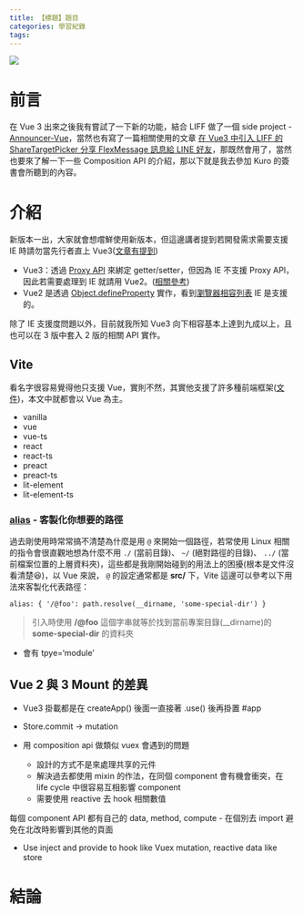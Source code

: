 ```yaml
---
title: 【標題】題目
categories: 學習紀錄
tags:
---
```


<style>
  section.compact {
    font-size: 150%  
  }
  img[alt~="center"] {
    display: block;
    margin: 0 auto;
  }
</style>

![](https://nijialin.com/images/2021/)

# 前言

在 Vue 3 出來之後我有嘗試了一下新的功能，結合 LIFF 做了一個 side project - [Announcer-Vue](https://github.com/louis70109/announcer-vue)，當然也有寫了一篇相關使用的文章 [在 Vue3 中引入 LIFF 的 ShareTargetPicker 分享 FlexMessage 訊息給 LINE 好友](https://nijialin.com/2020/09/12/how-to-use-liff-in-vue3/)，那既然會用了，當然也要來了解一下一些 Composition API 的介紹，那以下就是我去參加 Kuro 的簽書會所聽到的內容。

<!-- more -->

# 介紹

新版本一出，大家就會想嚐鮮使用新版本，但這邊講者提到若開發需求需要支援 IE 時請勿當先行者直上 Vue3([文章有提到](https://book.vue.tw/appendix/migration.html#vue-2-x-%E8%87%B3-3-0-%E5%BF%AB%E9%80%9F%E5%8D%87%E7%B4%9A%E6%8C%87%E5%8D%97))

- Vue3：透過 [Proxy API](https://developer.mozilla.org/en-US/docs/Web/JavaScript/Reference/Global_Objects/Proxy) 來綁定 getter/setter，但因為 IE 不支援 Proxy API，因此若需要處理到 IE 就請用 Vue2。([相關參考](https://stackoverflow.com/questions/64836337/using-vue-3-in-ie11/64837153))
- Vue2 是透過 [Object.defineProperty](https://developer.mozilla.org/zh-TW/docs/Web/JavaScript/Reference/Global_Objects/Object/defineProperty) 實作，看到[瀏覽器相容列表](https://developer.mozilla.org/zh-TW/docs/Web/JavaScript/Reference/Global_Objects/Object/defineProperty#%E7%80%8F%E8%A6%BD%E5%99%A8%E7%9B%B8%E5%AE%B9%E6%80%A7) IE 是支援的。

除了 IE 支援度問題以外，目前就我所知 Vue3 向下相容基本上達到九成以上，且也可以在 3 版中套入 2 版的相關 API 實作。

## Vite

看名字很容易覺得他只支援 Vue，實則不然，其實他支援了許多種前端框架([文件](https://vitejs.dev/guide/#scaffolding-your-first-vite-project))，本文中就都會以 Vue 為主。

- vanilla
- vue
- vue-ts
- react
- react-ts
- preact
- preact-ts
- lit-element
- lit-element-ts

### [alias](https://vitejs.dev/guide/migration.html#alias-behavior-change) - 客製化你想要的路徑

過去剛使用時常常搞不清楚為什麼是用 `@` 來開始一個路徑，若常使用 Linux 相關的指令會很直觀地想為什麼不用 `./` (當前目錄)、 `~/` (絕對路徑的目錄)、 `../` (當前檔案位置的上層資料夾)，這些都是我剛開始碰到的用法上的困擾(根本是文件沒看清楚😆)，以 Vue 來說， `@` 的設定通常都是 **src/** 下，Vite 這邊可以參考以下用法來客製化代表路徑：

```
alias: { '/@foo': path.resolve(__dirname, 'some-special-dir') }
```

> 引入時使用 **/@foo** 這個字串就等於找到當前專案目錄(__dirname)的 **some-special-dir** 的資料夾

- 會有 tpye=‘module’

## Vue 2 與 3 Mount 的差異

- Vue3 掛載都是在 createApp() 後面一直接著 .use() 後再掛置 #app

- Store.commit -> mutation

- 用 composition api 做類似 vuex 會遇到的問題
  - 設計的方式不是來處理共享的元件
  - 解決過去都使用 mixin 的作法，在同個 component 會有機會衝突，在 life cycle 中很容易互相影響 component
  - 需要使用 reactive 去 hook 相關數值

每個 component API 都有自己的 data, method, compute - 在個別去 import 避免在北改時影響到其他的頁面

- Use inject and provide to hook like Vuex mutation, reactive data like store

# 結論
